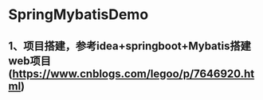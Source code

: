 # SpringMybatisDemo
## 1、项目搭建，参考idea+springboot+Mybatis搭建web项目(https://www.cnblogs.com/legoo/p/7646920.html)

